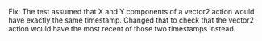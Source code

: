 Fix: The test assumed that X and Y components of a vector2 action would have exactly the same timestamp. Changed that to check that the vector2 action would have the most recent of those two timestamps instead.
